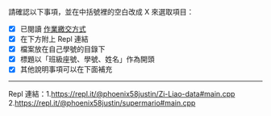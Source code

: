 請確認以下事項，並在中括號裡的空白改成 X 來選取項目：
* [X] 已閱讀 [作業繳交方式](https://hackmd.io/@nssh/nscsc/%2F%40nssh%2Fsummit-homework)
* [X] 在下方附上 Repl 連結
* [X] 檔案放在自己學號的目錄下
* [X] 標題以「班級座號、學號、姓名」作為開頭
* [X] 其他說明事項可以在下面補充

---

Repl 連結：1.https://repl.it/@phoenix58justin/Zi-Liao-data#main.cpp
           2.https://repl.it/@phoenix58justin/supermario#main.cpp
